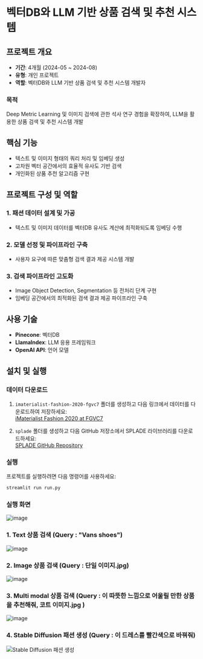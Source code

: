 # 벡터DB와 LLM 기반 상품 검색 및 추천 시스템

## 프로젝트 개요

- **기간**: 4개월 (2024-05 ~ 2024-08)
- **유형**: 개인 프로젝트
- **역할**: 벡터DB와 LLM 기반 상품 검색 및 추천 시스템 개발자

### 목적
Deep Metric Learning 및 이미지 검색에 관한 석사 연구 경험을 확장하여, LLM을 활용한 상품 검색 및 추천 시스템 개발

## 핵심 기능

- 텍스트 및 이미지 형태의 쿼리 처리 및 임베딩 생성
- 고차원 벡터 공간에서의 효율적 유사도 기반 검색
- 개인화된 상품 추천 알고리즘 구현

## 프로젝트 구성 및 역할

### 1. 패션 데이터 설계 및 가공
- 텍스트 및 이미지 데이터를 벡터DB 유사도 계산에 최적화되도록 임베딩 수행

### 2. 모델 선정 및 파이프라인 구축
- 사용자 요구에 따른 맞춤형 검색 결과 제공 시스템 개발

### 3. 검색 파이프라인 고도화
- Image Object Detection, Segmentation 등 전처리 단계 구현
- 임베딩 공간에서의 최적화된 검색 결과 제공 파이프라인 구축

## 사용 기술

- **Pinecone**: 벡터DB
- **LlamaIndex**: LLM 응용 프레임워크
- **OpenAI API**: 언어 모델

## 설치 및 실행

### 데이터 다운로드

1. `imaterialist-fashion-2020-fgvc7` 폴더를 생성하고 다음 링크에서 데이터를 다운로드하여 저장하세요:  
   [iMaterialist Fashion 2020 at FGVC7](https://www.kaggle.com/competitions/imaterialist-fashion-2020-fgvc7/data)  

2. `splade` 폴더를 생성하고 다음 GitHub 저장소에서 SPLADE 라이브러리를 다운로드하세요:  
   [SPLADE GitHub Repository](https://github.com/naver/splade)  

### 실행

프로젝트를 실행하려면 다음 명령어를 사용하세요:  

```bash
streamlit run run.py
```
### 실행 화면
![image](https://github.com/user-attachments/assets/44f66584-4bc2-4f0e-aa21-fb0437e568ac)  
### 1. Text 상품 검색 (Query : "Vans shoes")  
![image](https://github.com/user-attachments/assets/8e332449-9f93-46c4-8e59-e8373d511f22)  
### 2. Image 상품 검색 (Query : 단일 이미지.jpg)  
![image](https://github.com/user-attachments/assets/e0c90470-f30c-4c5f-b917-02928171ce15)  
### 3. Multi modal 상품 검색 (Query : 이 따뜻한 느낌으로 어울릴 만한 상품을 추천해줘, 코트 이미지.jpg )  
![image](https://github.com/user-attachments/assets/90f55eb9-db78-4e36-b9c4-b5b666aa649b)
### 4. Stable Diffusion 패션 생성 (Query : 이 드레스를 빨간색으로 바꿔줘)  
![Stable Diffusion 패션 생성](https://github.com/user-attachments/assets/86868986-4fc5-4f4a-a17c-f3e7b85079fe)


